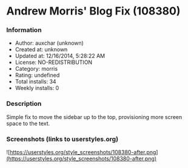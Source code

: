 # Andrew Morris' Blog Fix (108380)

### Information
- Author: auxchar (unknown)
- Created at: unknown
- Updated at: 12/16/2014, 5:28:22 AM
- License: NO-REDISTRIBUTION
- Category: morris
- Rating: undefined
- Total installs: 34
- Weekly installs: 0


### Description
Simple fix to move the sidebar up to the top, provisioning more screen space to the text.


### Screenshots (links to userstyles.org)
![https://userstyles.org/style_screenshots/108380-after.png](https://userstyles.org/style_screenshots/108380-after.png)


